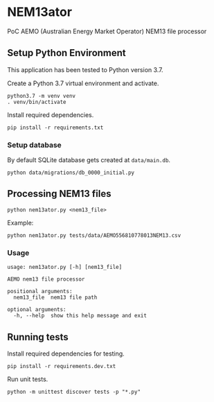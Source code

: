 # NEM13ator
PoC AEMO (Australian Energy Market Operator) NEM13 file processor

## Setup Python Environment

This application has been tested to Python version 3.7.

Create a Python 3.7 virtual environment and activate.

```
python3.7 -m venv venv
. venv/bin/activate
```

Install required dependencies.

```
pip install -r requirements.txt
```

### Setup database
By default SQLite database gets created at `data/main.db`.

```
python data/migrations/db_0000_initial.py
```

## Processing NEM13 files

```
python nem13ator.py <nem13_file>
```

Example:

```
python nem13ator.py tests/data/AEMO556810778013NEM13.csv
```

### Usage

```
usage: nem13ator.py [-h] [nem13_file]

AEMO nem13 file processor

positional arguments:
  nem13_file  nem13 file path

optional arguments:
  -h, --help  show this help message and exit
```

## Running tests

Install required dependencies for testing.

```
pip install -r requirements.dev.txt
```

Run unit tests.

```
python -m unittest discover tests -p "*.py"
```

